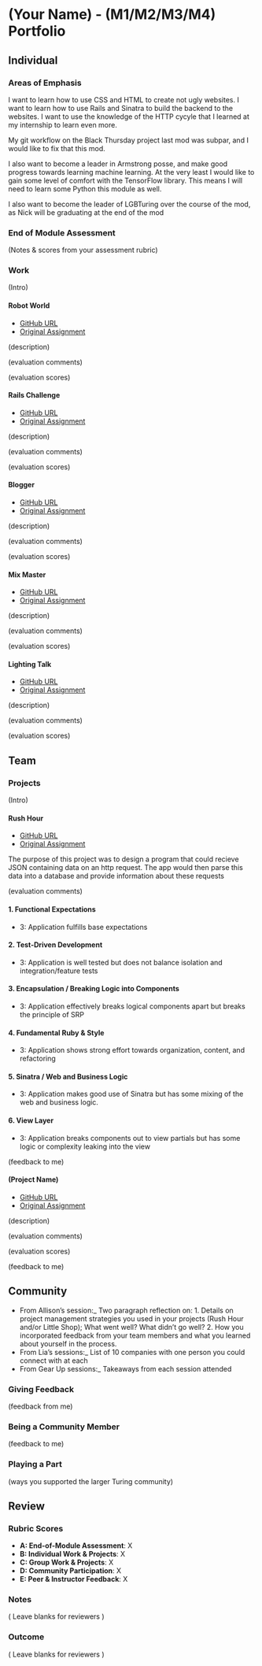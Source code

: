# (Your Name) - (M1/M2/M3/M4) Portfolio
## Individual

### Areas of Emphasis

I want to learn how to use CSS and HTML to create not ugly websites. I want to learn how to use Rails and Sinatra to build the backend to the websites. I want to use the knowledge of the HTTP cycyle that I learned at my internship to learn even more.

My git workflow on the Black Thursday project last mod was subpar, and I would like to fix that this mod. 

I also want to become a leader in Armstrong posse, and make good progress towards learning machine learning. At the very least I would like to gain some level of comfort with the TensorFlow library. This means I will need to learn some Python this module as well.

I also want to become the leader of LGBTuring over the course of the mod, as Nick will be graduating at the end of the mod

### End of Module Assessment

(Notes & scores from your assessment rubric)

### Work

(Intro)

#### Robot World

* [GitHub URL]()
* [Original Assignment]()

(description)

(evaluation comments)

(evaluation scores)

#### Rails Challenge

* [GitHub URL]()
* [Original Assignment]()

(description)

(evaluation comments)

(evaluation scores)

#### Blogger

* [GitHub URL]()
* [Original Assignment]()

(description)

(evaluation comments)

(evaluation scores)

#### Mix Master

* [GitHub URL]()
* [Original Assignment]()

(description)

(evaluation comments)

(evaluation scores)

#### Lighting Talk

* [GitHub URL]()
* [Original Assignment]()

(description)

(evaluation comments)

(evaluation scores)

## Team

### Projects

(Intro)

#### Rush Hour

* [GitHub URL](https://github.com/JeanJoeris/rush-hour)
* [Original Assignment](https://github.com/turingschool/ruby-submissions/blob/master/1606-b/rush_hour/jean_ben_matt.md)

The purpose of this project was to design a program that could recieve JSON containing data on an http request. The app would then parse this data into a database and provide information about these requests

(evaluation comments)

#### 1. Functional Expectations

* 3: Application fulfills base expectations

#### 2. Test-Driven Development

* 3: Application is well tested but does not balance isolation and integration/feature tests

#### 3. Encapsulation / Breaking Logic into Components

* 3: Application effectively breaks logical components apart but breaks the principle of SRP

#### 4. Fundamental Ruby & Style

* 3: Application shows strong effort towards organization, content, and refactoring

#### 5. Sinatra / Web and Business Logic

* 3: Application makes good use of Sinatra but has some mixing of the web and business logic.

#### 6. View Layer

* 3: Application breaks components out to view partials but has some logic or complexity leaking into the view

(feedback to me)

#### (Project Name)

* [GitHub URL]()
* [Original Assignment]()

(description)

(evaluation comments)

(evaluation scores)

(feedback to me)

## Community

* From Allison’s session:_
 Two paragraph reflection on: 1. Details on project management strategies you used in your projects (Rush Hour and/or Little Shop); What went well? What didn’t go well? 2. How you incorporated feedback from your team members and what you learned about yourself in the process.
* From Lia’s sessions:_
 List of 10 companies with one person you could connect with at each 
* From Gear Up sessions:_
 Takeaways from each session attended

### Giving Feedback

(feedback from me)

### Being a Community Member

(feedback to me)

### Playing a Part

(ways you supported the larger Turing community)

## Review

### Rubric Scores

* **A: End-of-Module Assessment**: X
* **B: Individual Work & Projects**: X
* **C: Group Work & Projects**: X
* **D: Community Participation**: X
* **E: Peer & Instructor Feedback**: X

### Notes

( Leave blanks for reviewers )

### Outcome

( Leave blanks for reviewers )
